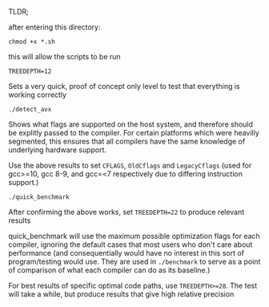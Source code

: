 TLDR;

after entering this directory:

`chmod +x *.sh `

this will allow the scripts to be run

`TREEDEPTH=12`

Sets a very quick, proof of concept only level to test that everything is working correctly

`./detect_avx`

Shows what flags are supported on the host system, and therefore should be explitly passed to the compiler.
For certain platforms which were heavilly segmented, this ensures that all compilers have the same knowledge of underlying hardware support.

Use the above results to set `CFLAGS`, `OldCflags` and `LegacyCflags` (used for gcc>=10, gcc 8-9, and gcc=<7 respectively due to differing instruction support.)

`./quick_benchmark`

After confirming the above works, set `TREEDEPTH=22` to produce relevant results

quick_benchmark will use the maximum possible optimization flags for each compiler, ignoring the default cases that most users who don't care about performance (and consequentially would have no interest in this sort of program/testing would use. They are used in `./benchmark` to serve as a point of comparison of what each compiler can do as its baseline.)

For best results of specific optimal code paths, use `TREEDEPTH>=28`. The test will take a while, but produce results that give high relative precision
